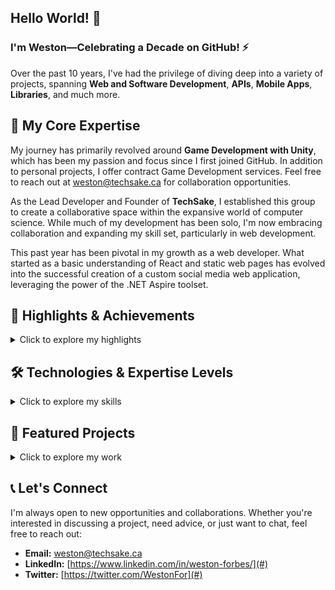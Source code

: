 ## Hello World! 👋  
### I'm Weston—Celebrating a Decade on GitHub! ⚡

Over the past 10 years, I've had the privilege of diving deep into a variety of projects, spanning **Web and Software Development**, **APIs**, **Mobile Apps**, **Libraries**, and much more.

## 🔧 My Core Expertise
My journey has primarily revolved around **Game Development with Unity**, which has been my passion and focus since I first joined GitHub. In addition to personal projects, I offer contract Game Development services. Feel free to reach out at [weston@techsake.ca](mailto:weston@techsake.ca) for collaboration opportunities.

As the Lead Developer and Founder of **TechSake**, I established this group to create a collaborative space within the expansive world of computer science. While much of my development has been solo, I'm now embracing collaboration and expanding my skill set, particularly in web development.

This past year has been pivotal in my growth as a web developer. What started as a basic understanding of React and static web pages has evolved into the successful creation of a custom social media web application, leveraging the power of the .NET Aspire toolset.

## 🌟 Highlights & Achievements
<details>
  <summary>Click to explore my highlights</summary>
  
- **10+ Years on GitHub:** A journey of continuous learning and growth across various domains.
- **Unity Expertise:** Spearheaded multiple game development projects, from concept to deployment.
- **Founder of TechSake:** Building a collective focused on innovation and collaboration in tech.

</details>

## 🛠️ Technologies & Expertise Levels

<details>
  <summary>Click to explore my skills</summary>

- **C#**  
  **Advanced** – Projects: [Project 1](#), [Project 2](#)
  
- **Java**  
  **Intermediate** – Projects: [Project 1](#), [Project 2](#)

- **HTML/CSS**  
  **Advanced** – Projects: [Project 1](#), [Project 2](#)
  
- **JavaScript/TypeScript**   
  **Proficient** – Projects: [Project 1](#), [Project 2](#)

- **Python**  
  **Proficient** – Projects: [Project 1](#)
  
- **Lua**  
  **Novice** – Projects: [Project 1](#)
  
- **Dart (Flutter)**  
  **Novice** – Projects: [Project 1](#)

</details>

## 📸 Featured Projects

<details>
  <summary>Click to explore my work</summary>

  ### 1. Social Tab Interface
  ![Social Tab Interface](images/mobilgame.png)
  
  A snapshot from one of my Unity projects showcasing the social interaction interface. This screen allows players to manage their friends and incoming requests in a clean, user-friendly layout.

  ---

  ### 2. Base Building Interface
  ![Base Building Interface](images/mobegame.png)
  
  A streamlined UI for managing and upgrading structures within the game, designed for ease of use and clarity.

  ---

  ### 3. Image Ninja - Image Editing Tool
  ![Image Ninja Tool](images/imageninja.png)
  
  "Image Ninja" is an image editing software that I developed, enabling users to crop, apply filters, adjust colors, and upscale images using AI. Its intuitive UI ensures a smooth user experience.

  ---

  ### 4. RPG Battle Interface
  ![RPG Battle Interface](images/600d.png)
  
  A dark-themed battle interface for an RPG game. This system allows players to strategically manage their skills and abilities during combat.

  ---

  ### 5. GraviCube Game Menu
  ![GraviCube Game Menu](images/gravicube.png)
  
  The main menu of "GraviCube," featuring vibrant colors and a clean layout to enhance user engagement. Options include continuing the game, selecting levels, choosing skins, and accessing the editor.

  ---

  ### 6. GraviCube Level Selection
  ![GraviCube Level Selection](images/gravicubeitems.png)
  
  A level selection screen from "GraviCube," offering clear and simple navigation for players to explore various stages of the game.

  ---

  ### 7. Inventory System in RPG
  ![Inventory System in RPG](images/hvm.png)
  
  An inventory system interface from an RPG game, designed to display various equipment slots and items available in the store. The emphasis is on clarity and ease of use.

  ---

  ### 8. User List Interface in Web Application
  ![User List Interface](images/socmed.png)
  
  A user management interface from a web application I built. This page allows admins to view and manage user accounts efficiently, with options to delete accounts directly from the UI.

</details>

## 📞 Let's Connect

I'm always open to new opportunities and collaborations. Whether you're interested in discussing a project, need advice, or just want to chat, feel free to reach out:

- **Email:** [weston@techsake.ca](mailto:weston@techsake.ca)
- **LinkedIn:** [https://www.linkedin.com/in/weston-forbes/](#)
- **Twitter:** [https://twitter.com/WestonFor](#)
